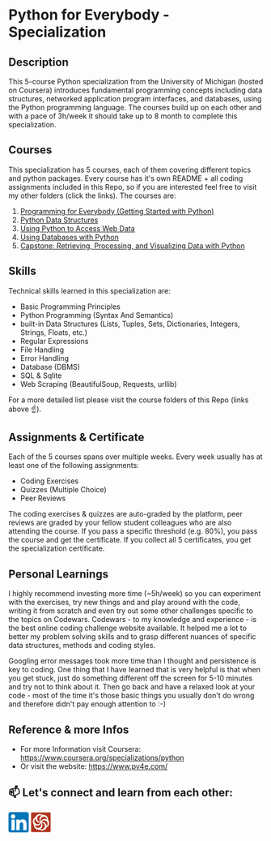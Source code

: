 # Python for Everybody - Specialization

## Description
This 5-course Python specialization from the University of Michigan (hosted on Coursera) introduces fundamental programming concepts including data structures, networked application program interfaces, and databases, using the Python programming language. The courses build up on each other and with a pace of 3h/week it should take up to 8 month to complete this specialization.

## Courses
This specialization has 5 courses, each of them covering different topics and python packages. Every course has it's own README + all coding assignments included in this Repo, so if you are interested feel free to visit my other folders (click the links). The courses are:
1. [Programming for Everybody (Getting Started with Python)](https://github.com/kevin-goetz/Python-for-Everybody-Specialization/tree/main/01_Programming%20for%20Everybody%20(Getting%20Started%20with%20Python))
2. [Python Data Structures](https://github.com/kevin-goetz/Python-for-Everybody-Specialization/tree/main/02_Python%20Data%20Structures)
3. [Using Python to Access Web Data](https://github.com/kevin-goetz/Python-for-Everybody-Specialization/tree/main/03_Using%20Python%20to%20Access%20Web%20Data)
4. [Using Databases with Python](https://github.com/kevin-goetz/Python-for-Everybody-Specialization/tree/main/04_Using%20Databases%20with%20Python)
5. [Capstone: Retrieving, Processing, and Visualizing Data with Python](https://github.com/kevin-goetz/Python-for-Everybody-Specialization/tree/main/05_Capstone_Retrieving%2C%20Processing%20and%20Visualizing%20Data%20with%20Python)

## Skills
Technical skills learned in this specialization are:
- Basic Programming Principles
- Python Programming (Syntax And Semantics)
- built-in Data Structures (Lists, Tuples, Sets, Dictionaries, Integers, Strings, Floats, etc.)
- Regular Expressions
- File Handling
- Error Handling
- Database (DBMS)
- SQL & Sqlite
- Web Scraping (BeautifulSoup, Requests, urllib)

For a more detailed list please visit the course folders of this Repo (links above ☝️).

## Assignments & Certificate
Each of the 5 courses spans over multiple weeks. Every week usually has at least one of the following assignments:
- Coding Exercises
- Quizzes (Multiple Choice)
- Peer Reviews

The coding exercises & quizzes are auto-graded by the platform, peer reviews are graded by your fellow student colleagues who are also attending the course.
If you pass a specific threshold (e.g. 80%), you pass the course and get the certificate. If you collect all 5 certificates, you get the specialization certificate.

## Personal Learnings
I highly recommend investing more time (~5h/week) so you can experiment with the exercises, try new things and and play around with the code, writing it from scratch and even try out some other challenges specific to the topics on Codewars. Codewars - to my knowledge and experience - is the best online coding challenge website available. It helped me a lot to better my problem solving skills and to grasp different nuances of specific data structures, methods and coding styles.

Googling error messages took more time than I thought and persistence is key to coding. One thing that I have learned that is very helpful is that when you get stuck, just do something different off the screen for 5-10 minutes and try not to think about it. Then go back and have a relaxed look at your code - most of the time it's those basic things you usually don't do wrong and therefore didn't pay enough attention to :-)

## Reference & more Infos
- For more Information visit Coursera: https://www.coursera.org/specializations/python
- Or visit the website: https://www.py4e.com/

## 📫 Let's connect and learn from each other:

[<img src="https://github.com/kevin-goetz/kevin-goetz/blob/main/LinkedIn Logo.png" height="40em" align="center" alt="Connect with Me on LinkedIn" title="Connect with Me on LinkedIn"/>](https://linkedin.com/in/kgötz) [<img src="https://github.com/kevin-goetz/kevin-goetz/blob/main/Codewars Logo.svg" height="40em" align="center" alt="Connect with Me on Codewars" title="Connect with Me on Codewars"/>](https://www.codewars.com/users/kevin-goetz)

